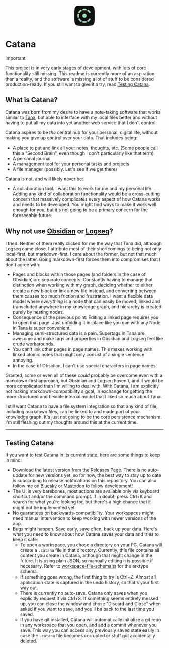 <p align="center">
    <img src="src/renderer/assets/app-icon/catana_64.png" alt="Catana Logo"/>
</p>

# Catana

> [!IMPORTANT]  
> This project is in very early stages of development, with lots of core functionality still missing. This readme is currently more of an aspiration than a reality, and the software is missing a lot of stuff to be considered production-ready. If you still want to give it a try, read [Testing Catana](#testing-catana).


## What is Catana?
Catana was born from my desire to have a note-taking software that works similar to [Tana](https://tana.inc), but able to interface with my local files better and without having to put all my data into yet another web service that I don't control.

Catana aspires to be _the_ central hub for your personal, digital life, without making you give up control over your data. That includes being:
- A place to put and link all your notes, thoughts, etc. (Some people call this a "Second Brain", even though I don't particularly like that term)
- A personal journal
- A management tool for your personal tasks and projects
- A file manager (possibly. Let's see if we get there)

Catana is not, and will likely never be:
- A collaboration tool. I want this to work for me and my personal life. Adding any kind of collaboration functionality would be a cross-cutting concern that massively complicates every aspect of how Catana works and needs to be developed. You might find ways to make it work well enough for you, but it's not going to be a primary concern for the foreseeable future.

## Why not use [Obsidian](https://obsidian.md) or [Logseq](https://logseq.com)?
I tried. Neither of them really clicked for me the way that Tana did, although Logseq came close. I attribute most of their shortcomings to being not only local-first, but markdown-first. I care about the former, but not that much about the latter. Going markdown-first forces them into compromises that I don't agree with:
- Pages and blocks within those pages (and folders in the case of Obsidian) are separate concepts. Constantly having to manage that distinction when working with my graph, deciding whether to either create a new block or link a new file instead, and converting between them causes too much friction and frustration.
  I want a flexible data model where _everything_ is a node that can easily be moved, linked and transcluded anywhere in my knowledge graph, and hierarchy is created purely by nesting nodes.
- Consequence of the previous point: Editing a linked page requires you to open that page. Just unfolding it in-place like you can with any Node in Tana is super convenient.
- Managing semi-structured data is a pain. Supertags in Tana are awesome and make tags and properties in Obsidian and Logseq feel like crude workarounds.
- You can't link other pages in page names. This makes working with linked atomic notes that might only consist of a single sentence annoying.
- In the case of Obsidian, I can't use special characters in page names.

Granted, some or even all of these _could_ probably be overcome even with a markdown-first approach, but Obsidian and Logseq haven't, and it would be more complicated than I'm willing to deal with.
With Catana, I am explicitly not making markdown-compatibility a goal, in exchange for getting the more structured and flexible internal model that I liked so much about Tana.

I still want Catana to have a file system integration so that any kind of file, including markdown files, can be linked to and made part of your knowledge graph. It's just not going to be the core persistence mechanism. I'm still fleshing out my thoughts around this at the current time.

---

## Testing Catana
If you want to test Catana in its current state, here are some things to keep in mind:
- Download the latest version from the [Releases Page](https://github.com/roschlau/catana/releases). There is no auto-update for new versions yet, so for now, the best way to stay up to date is subscribing to release notifications on this repository. You can also follow me on [Bluesky](https://bsky.app/profile/das-robin.bsky.social) or [Mastodon](https://defcon.social/@das_robin) to follow development!
- The UI is very barebones, most actions are available only via keyboard shortcut and/or the command prompt. If in doubt, press Ctrl+K and search for what you're looking for, but there's a high chance that it might not be implemented yet.
- No guarantees on backwards-compatibility. Your workspaces might need manual intervention to keep working with newer versions of the app.
- Bugs might happen. Save early, save often, back up your data. Here's what you need to know about how Catana saves your data and tries to keep it safe:
  - To open a workspace, you chose a directory on your PC. Catana will create a `.catana` file in that directory. Currently, this file contains all content you create in Catana, although that might change in the future. It is using plain JSON, so manually editing it is possible if necessary. Refer to [workspace-file-schema.ts](src/main/workspace-file-schema.ts) for the arktype schema.
  - If something goes wrong, the first thing to try is Ctrl+Z. Almost all application state is captured in the undo history, so that's your first way out.
  - There is currently no auto-save. Catana only saves when you explicitly request it via Ctrl+S. If something seems entirely messed up, you can close the window and chose "Discard and Close" when asked if you want to save, and you'll be back to the last time you saved.
  - If you have git installed, Catana will automatically initialize a git repo in any workspace that you open, and add a commit whenever you save. This way you can access any previously saved state easily in case the `.catana` file becomes corrupted or stuff got accidentally deleted.

